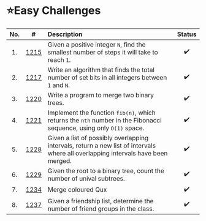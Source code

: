 # **⭐Easy Challenges**

| No. | #    | Description                     | Status |
|:---: |:---: |:---                             |:---:   |
|1.    |[1215]|Given a positive integer `N`, find the smallest number of steps it will take to reach `1`.      |✔️  |
|2.    |[1217]|Write an algorithm that finds the total number of set bits in all integers between `1` and `N`. |✔️|
|3.    |[1220]|Write a program to merge two binary trees. |✔️|
|4.    |[1221]|Implement the function `fib(n)`, which returns the `nth` number in the Fibonacci sequence, using only `O(1)` space. |✔️|
|5.    |[1228]|Given a list of possibly overlapping intervals, return a new list of intervals where all overlapping intervals have been merged. |✔️|
|6.    |[1229]|Given the root to a binary tree, count the number of unival subtrees. |✔️|
|7.    |[1234]|Merge coloured Qux |✔️|
|8.    |[1237]|Given a friendship list, determine the number of friend groups in the class. |✔️|


[1215]:https://github.com/anasvemmully/Daily-Coding-Problem/tree/main/Easy/1215
[1221]:https://github.com/anasvemmully/Daily-Coding-Problem/tree/main/Easy/1221   
[1229]:https://github.com/anasvemmully/Daily-Coding-Problem/tree/main/Easy/1229  
[1217]:https://github.com/anasvemmully/Daily-Coding-Problem/tree/main/Easy/1217
[1222]:https://github.com/anasvemmully/Daily-Coding-Problem/tree/main/Easy/1222   
[1234]:https://github.com/anasvemmully/Daily-Coding-Problem/tree/main/Easy/1234
[1220]:https://github.com/anasvemmully/Daily-Coding-Problem/tree/main/Easy/1220
[1228]:https://github.com/anasvemmully/Daily-Coding-Problem/tree/main/Easy/1228   
[1237]:https://github.com/anasvemmully/Daily-Coding-Problem/tree/main/Easy/1237